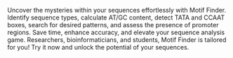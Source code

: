 Uncover the mysteries within your sequences effortlessly with Motif Finder. Identify sequence types, calculate AT/GC content, detect TATA and CCAAT boxes, search for desired patterns, and assess the presence of promoter regions. Save time, enhance accuracy, and elevate your sequence analysis game. Researchers, bioinformaticians, and students, Motif Finder is tailored for you! Try it now and unlock the potential of your sequences.
